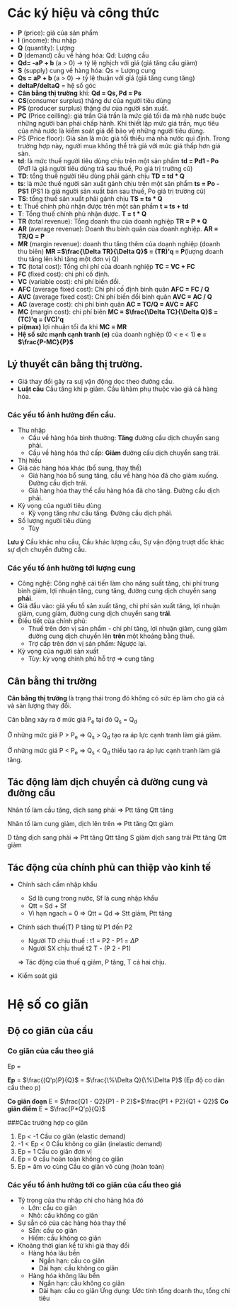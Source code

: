 # Các ký hiệu và công thức
- **P** (price): giá của sản phẩm
- **I** (income): thu nhập
- **Q** (quantity): Lượng
- **D** (demand) cầu về hàng hóa: Qd: Lượng cầu
- **Qd= -aP + b**  (a > 0) -> tỷ lệ nghịch với giá (giá tăng cầu giảm)
- **S** (supply) cung về hàng hóa: Qs = Lượng cung 
- **Qs = aP + b**  (a > 0) -> tỷ lệ thuận với giá (giá tăng cung tăng)
- **deltaP/deltaQ** = hệ số góc
- **Cân bằng thị trường** khi: **Qd = Qs, Pd = Ps**
- **CS**(consumer surplus) thặng dư của người tiêu dùng
- **PS** (producer surplus) thặng dư của người sản xuất.
- **PC** (Price ceilling): giá trần Giá trần là mức giá tối đa mà nhà nước buộc những người bán phải chấp hành. Khi thiết lập mức giá trần, mục tiêu của nhà nước là kiểm soát giá để bảo vệ những người tiêu dùng. 
- PS (Price floor): Giá sàn là mức giá tối thiểu mà nhà nước qui định. Trong trường hợp này, người mua không thể trả giá với mức giá thấp hơn giá sàn. 
- **td**: là mức thuế người tiêu dùng chịu trên một sản phẩm  **td = Pd1 - Po** (Pd1 là giá người tiêu dùng trả sau thuế, Po giá trị trường cũ)
- **TD**: tổng thuế người tiêu dùng phải gánh chịu **TD = td * Q**
- **ts**: là mức thuế người sản xuất gánh chịu trên một sản phẩm **ts = Po - PS1** (PS1 là giá người sản xuất bán sau thuế, Po giá trị trường cũ)
- **TS**: tổng thuế  sản xuất phải gánh chịu **TS = ts * Q**
- **t**: Thuế chính phủ nhận được trên một sản phẩm **t = ts + td**
- **T**: Tổng thuế chính phủ nhận được. **T = t * Q**
- **TR** (total revenue): Tổng doanh thu của doanh nghiệp **TR = P * Q**
- **AR** (average revenue): Doanh thu bình quân của doanh nghiệp. **AR = TR/Q = P** 
- **MR** (margin revenue): doanh thu tăng thêm của doạnh nghiệp (doanh thu biên) **MR =$\frac{\Delta TR}{\Delta Q}$ = (TR)'q = P**(lượng doanh thu tăng lên khi tăng một đơn vị Q)
- **TC** (total cost): Tổng chi phí của doanh nghiệp **TC = VC + FC**
- **FC** (fixed cost): chi phí cố định.
- **VC** (variable cost): chi phí biến đổi.
- **AFC** (average fixed cost): Chi phí cố  định bình quân **AFC = FC / Q**
- **AVC** (average fixed cost): Chi phí biến đổi bình quân **AVC = AC / Q**
- **AC** (average cost): chi phí bình quân **AC = TC/Q = AVC = AFC**
- **MC** (margin cost): chi phí biên **MC = $\frac{\Delta TC}{\Delta Q}$ = (TC)'q = (VC)'q**
- **pi(max)** lợi nhuận tối đa khi **MC = MR**
- **Hệ số sức mạnh cạnh tranh (e)** của doanh nghiệp (0 < e < 1) **e = $\frac{P-MC}{P}$**

## Lý thuyết cân bằng thị trường.
- Giá thay đổi gây ra sưj vận động dọc theo đường cầu.
- **Luật cầu** Cầu tăng khi p giảm. Cầu làhàm phụ thuộc vào giá cả hàng hóa.
### Các yếu tố ảnh hưởng đến cầu.
- Thu nhập
  - Cầu về hàng hóa bình thường: **Tăng** đường cầu dịch chuyển sang phải.
  - Cầu về hàng hóa thứ cấp: **Giảm** đường cấu dịch chuyển sang trái.
- Thị hiếu 
- Giá các hàng hóa khác (bổ sung, thay thế)
  - Giá hàng hóa bổ sung tăng, cầu về hàng hóa đã cho giảm xuống. Đường cầu dịch trái.
  - Giá hàng hóa thay thế  cầu hàng hóa đã cho tăng. Đường cầu dịch phải.
- Kỳ vọng của người tiêu dùng
  - Kỳ vọng tăng như cầu tăng. Đường cầu dịch phải.
- Số lượng người tiêu dùng
  - Tùy

**Lưu ý**  Cầu khác nhu cầu, Cầu khác lượng cầu, Sự vận động trượt dốc khác sự dịch chuyển đường cầu.

### Các yếu tố  ảnh hưởng tới lượng cung
- Công nghệ: Công nghệ cải tiến làm cho năng suất tăng, chi phí trung bình giảm, lợi nhuận tăng, cung tăng, đường cung dịch chuyển sang **phải**.
- Giá đầu vào: giá yếu tố  sản xuất tăng, chi phí sản xuất tăng, lợi nhuận giảm, cung giảm, đường cung dịch chuyển sang **trái**.
- Điều tiết của chính phủ: 
  - Thuế  trên đơn vị sản phẩm - chi phí tăng, lợi nhuận giảm, cung giảm đường cung dịch chuyển lên **trên** một khoảng bằng thuế.
  - Trợ cấp trên đơn vị sản phẩm: Ngược lại.
- Kỳ vọng của người sản xuất
  - Tùy: kỳ vọng chính phủ hỗ trợ => cung tăng
## Cân bằng thi trường
**Cân bằng thị trường** là trạng thái trong đó không có sức ép làm cho giá cả và sản lượng thay đổi.

Cân bằng xảy ra ở mức giá P<sub>e</sub> tại  đó Q<sub>s</sub> = Q<sub>d</sub> 

Ở những mức giá P > P<sub>e</sub> => Q<sub>s</sub> > Q<sub>d</sub> tạo ra áp lực cạnh tranh làm giá giảm. 

Ở những mức giá P < P<sub>e</sub> => Q<sub>s</sub> < Q<sub>d</sub> thiếu tạo ra áp lực cạnh tranh làm giá tăng.

## Tác động làm dịch chuyển cả đường cung và đường cầu

Nhân tố làm cầu tăng, dịch sang phải => Ptt tăng Qtt tăng

Nhân tố làm cung giảm, dịch lên trên => Ptt tăng Qtt giảm

D tăng dịch sang phải => Ptt tăng Qtt tăng
S giảm dịch sang trái  Ptt tăng Qtt giảm

## Tác động của chính phủ can thiệp vào kinh tế

- Chính sách cấm nhập khẩu
  - Sd là cung trong nước, Sf là cung nhập khẩu
  - Qtt = Sd + Sf
  - Vì hạn ngach = 0 => Qtt = Qd => Stt giảm, Ptt tăng
- Chính sách thuế(T) P tăng từ P1 đến P2
  - Người TD chịu thuế : t1 = P2 - P1 = $\Delta P$
  - Người SX chịu thuế  t2 T - (P 2 - P1)

  => Tác động của thuế q  giảm, P tăng, T cả hai chịu.
- Kiểm soát giá

# Hệ số co giãn
## Độ co giãn của cầu
### Co giãn của cầu theo giá
Ep = 

**Ep** = $\frac{(Q'p)P}{Q}$ = $\frac{\%\Delta Q}{\%\Delta P}$ (Ep độ co dãn cầu theo p)

**Co giãn đoạn** E = $\frac{Q1 - Q2}{P1 - P 2}$*$\frac{P1 + P2}{Q1 + Q2}$
**Co giãn điểm** E = $\frac{P*Q'p}{Q}$

###Các trường hợp co giãn
1. Ep < -1 Cầu co giãn (elastic demand)
2. -1 < Ep < 0 Cầu không co giãn (inelastic demand)
3. Ep = 1 Cầu co giãn đơn vị
4. Ep = 0 cầu hoàn toàn không co giãn
5. Ep = âm vo cùng Cầu co giãn vô cùng (hoàn toàn)
### Các yếu tố ảnh hưởng tới co giãn của cầu theo giá
* Tỷ trọng của thu nhập chi cho hàng hóa đó
  * Lớn: cầu co giãn
  * Nhỏ: cầu không co giãn
* Sự sẵn có của các hàng hóa thay thế 
  * Sẵn: cầu co giãn
  * Hiếm: cầu không co giãn 
* Khoảng thời gian kể từ khi giá thay đổi
  * Hàng hóa lâu bền
    * Ngắn hạn: cầu co giãn
    * Dài hạn: cầu không co giãn
  *  Hàng hóa không lâu bền
       * Ngắn hạn: cầu không co giãn
       * Dài hạn: cầu  co giãn
Ứng dụng: Ước tính tổng doanh thu, tổng chi tiêu





 